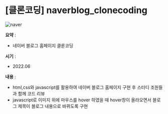 # [클론코딩] naverblog_clonecoding

![naver](https://user-images.githubusercontent.com/104907318/184524486-1ce8d4a2-a00a-4d00-b3bd-f7ec5d8aabd5.png)

**요약** :

- 네이버 블로그 홈페이지 클론코딩

**시기** : 

- 2022.06

**내용** :

- html,css와 javascript를 활용하여 네이버 블로그 홈페이지 구현 후 스터디 조원들과 함께 코드 리뷰
- javascript로 이미지 위에 마우스를 hover 하였을 때 hover창이 올라오면서 블로그 제목이 블로그 내용으로 바뀌도록 구현
